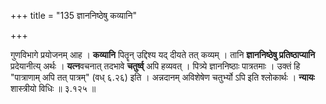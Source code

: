 +++
title = "135 ज्ञाननिष्ठेषु कव्यानि"

+++


गुणविभागे प्रयोजनम् आह । **कव्यानि** पितॄन् उद्दिश्य यद् दीयते तत् कव्यम् । तानि **ज्ञाननिष्ठेषु प्रतिष्ठाप्यानि** प्रदेयानीत्य् अर्थः । **यत्न**वचनात् तदभावे **चतुर्ष्व्** अपि हव्यवत् । पित्र्ये ज्ञाननिष्ठाः पात्रतमाः । उक्तं हि "पात्राणाम् अपि तत् पात्रम्" (वध् ६.२६) इति । अन्नदानम् अविशेषेण चतुर्भ्यो ऽपि इति श्लोकार्थः । **न्यायः** शास्त्रीयो विधिः ॥ ३.१२५ ॥
